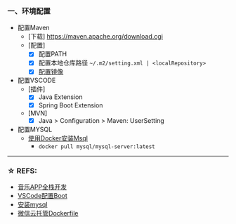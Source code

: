 ### 一、环境配置
- 配置Maven
  - [下载] https://maven.apache.org/download.cgi
  - [配置] 
    - [x] 配置PATH
    - [x] 配置本地仓库路径 `~/.m2/setting.xml | <localRepository>`
    - [x] [配置镜像](https://developer.aliyun.com/mirror/maven)
- 配置VSCODE
  - [插件]
    - [x] Java Extension
    - [x] Spring Boot Extension
  - [MVN]
    - [x] Java > Configuration > Maven: UserSetting
- 配置MYSQL
  - [使用Docker安装Msql](https://www.jianshu.com/p/eb3d9129d880)  
    - `docker pull mysql/mysql-server:latest`
------
### ☆ REFS:
- [音乐APP全栈开发](https://www.bilibili.com/video/BV1XQ4y1a7mX?spm_id_from=333.999.0.0)
- [VSCode配置Boot](https://blog.csdn.net/zyd573803837/article/details/109263219)
- [安装mysql](https://www.jianshu.com/p/eb3d9129d880)
- [微信云托管Dockerfile](https://github.com/WeixinCloud/wxcloudrun-springboot/blob/main/Dockerfile)